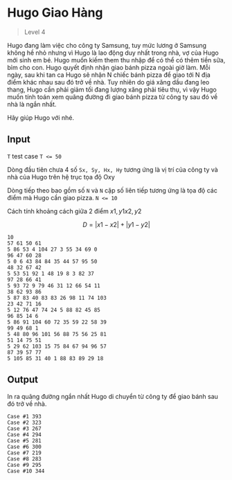 # Hugo Giao Hàng
>
> Level 4

Hugo đang làm việc cho công ty Samsung, tuy mức lương ở Samsung không hề nhỏ nhưng vì Hugo là lao động duy nhất trong nhà, vợ của Hugo mới sinh em bé. Hugo muốn kiếm them thu nhập để có thể có thêm tiền sữa, bỉm cho con. Hugo quyết định nhận giao bánh pizza ngoài giờ làm. Mỗi ngày, sau khi tan ca Hugo sẽ nhận N chiếc bánh pizza để giao tới N địa điểm khác nhau sau đó trở về nhà. Tuy nhiên do giá xăng dầu đang leo thang, Hugo cần phải giảm tối đang lượng xăng phải tiêu thụ, vì vậy Hugo muốn tính toán xem quãng đường đi giao bánh pizza từ công ty sau đó về nhà là ngắn nhất.

Hãy giúp Hugo với nhé.

## Input

`T` test case `T <= 50`

Dòng đầu tiên chưa 4 số `Sx, Sy, Hx, Hy` tương ứng là vị trí của công ty và nhà của Hugo trên hệ trục tọa độ Oxy

Dòng tiếp theo bao gồm số `N` và `N` cặp số liên tiếp tương ứng là tọa độ các điểm mà Hugo cần giao pizza. `N <= 10`

Cách tính khoảng cách giữa 2 điểm $x1,y1 x2,y2$

$$ D = |x1-x2| + |y1-y2| $$

```
10
57 61 50 61
5 86 53 4 104 27 3 55 34 69 0
96 47 60 28
5 0 6 43 84 84 35 44 57 95 50
48 32 67 42
5 53 51 92 1 48 19 8 3 82 37
97 28 66 41
5 93 72 9 79 46 31 12 66 54 11
38 62 93 86
5 87 83 40 83 83 26 98 11 74 103
23 42 71 16
5 12 76 47 74 24 5 88 82 45 85
96 85 14 6
5 86 91 104 60 72 35 59 22 58 39
99 49 68 1
5 48 80 96 101 56 88 75 56 25 81
51 14 75 51
5 29 62 103 15 75 84 67 94 96 57
87 39 57 77
5 105 85 31 40 1 88 83 89 29 18
```

## Output

In ra quãng đường ngắn nhất Hugo di chuyển từ công ty để giao bánh sau đó trở về nhà.

```
Case #1 393
Case #2 323
Case #3 267
Case #4 294
Case #5 281
Case #6 300
Case #7 219
Case #8 283
Case #9 295
Case #10 344
```
